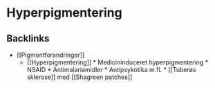 # Hyperpigmentering
## Backlinks
* [[Pigmentforandringer]]
	* [[Hyperpigmentering]]
	\* Medicininduceret hyperpigmentering
		\* NSAID
		\* Antimalariamidler
		\* Antipsykotika m.fl.
	\* [[Tuberøs sklerose]] med [[Shagreen patches]]

<!-- #anki/tag/med/Derma #anki/deck/Medicine #anki/tag/med/GP -->

<!-- {BearID:3E479AD2-9076-4688-88A3-859DE39945C0-62499-00007D0A0BF44401} -->
